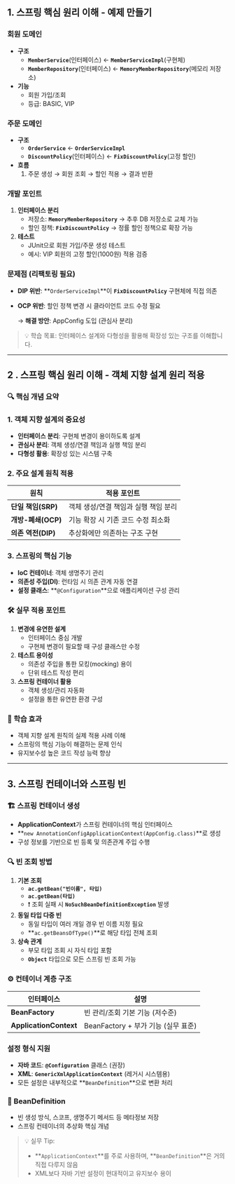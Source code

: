 ## **1. 스프링 핵심 원리 이해 - 예제 만들기**

### **회원 도메인**

- **구조**
    - **`MemberService`**(인터페이스) ← **`MemberServiceImpl`**(구현체)
    - **`MemberRepository`**(인터페이스) ← **`MemoryMemberRepository`**(메모리 저장소)
- **기능**
    - 회원 가입/조회
    - 등급: BASIC, VIP

### **주문 도메인**

- **구조**
    - **`OrderService`** ← **`OrderServiceImpl`**
    - **`DiscountPolicy`**(인터페이스) ← **`FixDiscountPolicy`**(고정 할인)
- **흐름**
    1. 주문 생성 → 회원 조회 → 할인 적용 → 결과 반환

### **개발 포인트**

1. **인터페이스 분리**
    - 저장소: **`MemoryMemberRepository`** → 추후 DB 저장소로 교체 가능
    - 할인 정책: **`FixDiscountPolicy`** → 정률 할인 정책으로 확장 가능
2. **테스트**
    - JUnit으로 회원 가입/주문 생성 테스트
    - 예시: VIP 회원의 고정 할인(1000원) 적용 검증

### **문제점 (리팩토링 필요)**

- **DIP 위반**: **`OrderServiceImpl`**이 **`FixDiscountPolicy`** 구현체에 직접 의존
- **OCP 위반**: 할인 정책 변경 시 클라이언트 코드 수정 필요
    
    → **해결 방안**: AppConfig 도입 (관심사 분리)
    

> 💡 학습 목표: 인터페이스 설계와 다형성을 활용해 확장성 있는 구조를 이해합니다.
> 

---

## **2 . 스프링 핵심 원리 이해 - 객체 지향 설계 원리 적용**

### **🔍 핵심 개념 요약**

### **1. 객체 지향 설계의 중요성**

- **인터페이스 분리**: 구현체 변경이 용이하도록 설계
- **관심사 분리**: 객체 생성/연결 책임과 실행 책임 분리
- **다형성 활용**: 확장성 있는 시스템 구축

### **2. 주요 설계 원칙 적용**

| **원칙** | **적용 포인트** |
| --- | --- |
| **단일 책임(SRP)** | 객체 생성/연결 책임과 실행 책임 분리 |
| **개방-폐쇄(OCP)** | 기능 확장 시 기존 코드 수정 최소화 |
| **의존 역전(DIP)** | 추상화에만 의존하는 구조 구현 |

### **3. 스프링의 핵심 기능**

- **IoC 컨테이너**: 객체 생명주기 관리
- **의존성 주입(DI)**: 런타임 시 의존 관계 자동 연결
- **설정 클래스**: **`@Configuration`**으로 애플리케이션 구성 관리

### **🛠️ 실무 적용 포인트**

1. **변경에 유연한 설계**
    - 인터페이스 중심 개발
    - 구현체 변경이 필요할 때 구성 클래스만 수정
2. **테스트 용이성**
    - 의존성 주입을 통한 모킹(mocking) 용이
    - 단위 테스트 작성 편리
3. **스프링 컨테이너 활용**
    - 객체 생성/관리 자동화
    - 설정을 통한 유연한 환경 구성

### **🎯 학습 효과**

- 객체 지향 설계 원칙의 실제 적용 사례 이해
- 스프링의 핵심 기능이 해결하는 문제 인식
- 유지보수성 높은 코드 작성 능력 향상

---

## **3. 스프링 컨테이너와 스프링 빈**

### **🏗️ 스프링 컨테이너 생성**

- **ApplicationContext**가 스프링 컨테이너의 핵심 인터페이스
- **`new AnnotationConfigApplicationContext(AppConfig.class)`**로 생성
- 구성 정보를 기반으로 빈 등록 및 의존관계 주입 수행

### **🔍 빈 조회 방법**

1. **기본 조회**
    - **`ac.getBean("빈이름", 타입)`**
    - **`ac.getBean(타입)`**
    - ❗ 조회 실패 시 **`NoSuchBeanDefinitionException`** 발생
2. **동일 타입 다중 빈**
    - 동일 타입이 여러 개일 경우 빈 이름 지정 필요
    - **`ac.getBeansOfType()`**로 해당 타입 전체 조회
3. **상속 관계**
    - 부모 타입 조회 시 자식 타입 포함
    - **`Object`** 타입으로 모든 스프링 빈 조회 가능

### **⚙️ 컨테이너 계층 구조**

| **인터페이스** | **설명** |
| --- | --- |
| **BeanFactory** | 빈 관리/조회 기본 기능 (저수준) |
| **ApplicationContext** | BeanFactory + 부가 기능 (실무 표준) |

### **설정 형식 지원**

- **자바 코드**: **`@Configuration`** 클래스 (권장)
- **XML**: **`GenericXmlApplicationContext`** (레거시 시스템용)
- 모든 설정은 내부적으로 **`BeanDefinition`**으로 변환 처리

### **📌 BeanDefinition**

- 빈 생성 방식, 스코프, 생명주기 메서드 등 메타정보 저장
- 스프링 컨테이너의 추상화 핵심 개념

> 💡 실무 Tip:
> 
> - **`ApplicationContext`**를 주로 사용하며, **`BeanDefinition`**은 거의 직접 다루지 않음
> - XML보다 자바 기반 설정이 현대적이고 유지보수 용이
